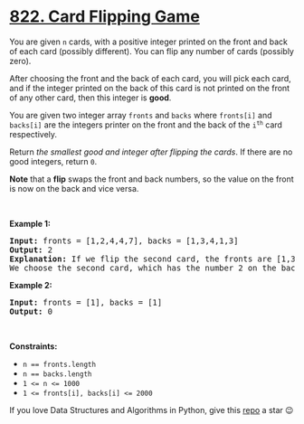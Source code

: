# [822. Card Flipping Game][title]

<p>You are given <code>n</code> cards, with a positive integer printed on the front and back of each card (possibly different). You can flip any number of cards (possibly zero).</p>
<p>After choosing the front and the back of each card, you will pick each card, and if the integer printed on the back of this card is not printed on the front of any other card, then this integer is <strong>good</strong>.</p>
<p>You are given two integer array <code>fronts</code> and <code>backs</code> where <code>fronts[i]</code> and <code>backs[i]</code> are the integers printer on the front and the back of the <code>i<sup>th</sup></code> card respectively.</p>
<p>Return <em>the smallest good and integer after flipping the cards</em>. If there are no good integers, return <code>0</code>.</p>
<p><strong>Note</strong> that a <strong>flip</strong> swaps the front and back numbers, so the value on the front is now on the back and vice versa.</p>
<p> </p>
<p><strong>Example 1:</strong></p>
<pre><strong>Input:</strong> fronts = [1,2,4,4,7], backs = [1,3,4,1,3]
<strong>Output:</strong> 2
<strong>Explanation:</strong> If we flip the second card, the fronts are [1,3,4,4,7] and the backs are [1,2,4,1,3].
We choose the second card, which has the number 2 on the back, and it is not on the front of any card, so 2 is good.
</pre>
<p><strong>Example 2:</strong></p>
<pre><strong>Input:</strong> fronts = [1], backs = [1]
<strong>Output:</strong> 0
</pre>
<p> </p>
<p><strong>Constraints:</strong></p>
<ul>
<li><code>n == fronts.length</code></li>
<li><code>n == backs.length</code></li>
<li><code>1 &lt;= n &lt;= 1000</code></li>
<li><code>1 &lt;= fronts[i], backs[i] &lt;= 2000</code></li>
</ul>


If you love Data Structures and Algorithms in Python, give this [repo][me] a star :wink:

[title]: https://leetcode.com/problems/card-flipping-game
[me]: https://github.com/bumblebee211196/awesome-python-leetcode